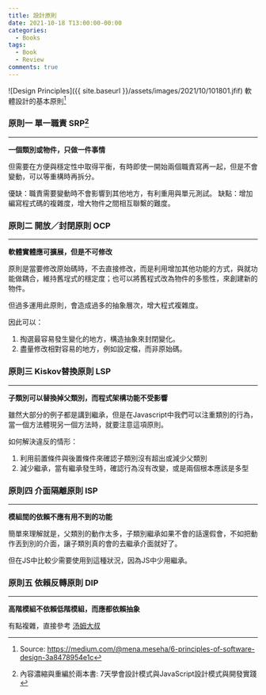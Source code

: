 ```yaml
---
title: 設計原則
date: 2021-10-18 T13:00:00-00:00
categories:
  - Books
tags:
  - Book
  - Review
comments: true
---
```


![Design Principles]({{ site.baseurl }}/assets/images/2021/10/101801.jfif)
軟體設計的基本原則[^1]

### 原則一 單一職責 SRP[^2]
---

**一個類別或物件，只做一件事情**

但需要在方便與穩定性中取得平衡，有時即使一開始兩個職責寫再一起，但是不會變動，可以等重構時再拆分。

優缺：職責需要變動時不會影響到其他地方，有利重用與單元測試。
缺點：增加編寫程式碼的複雜度，增大物件之間相互聯繫的難度。

### 原則二 開放／封閉原則 OCP
---

**軟體實體應可擴展，但是不可修改**

原則是當要修改原始碼時，不去直接修改，而是利用增加其他功能的方式，與就功能做耦合，維持舊埕式的穩定度；也可以將舊程式改為物件的多態性，來創建新的物件。

但過多運用此原則，會造成過多的抽象層次，增大程式複雜度。

因此可以：

1. 掏選最容易發生變化的地方，構造抽象來封閉變化。
2. 盡量修改相對容易的地方，例如設定檔，而非原始碼。


### 原則三 Kiskov替換原則 LSP
---

**子類別可以替換掉父類別，而程式架構功能不受影響**

雖然大部分的例子都是講到繼承，但是在Javascript中我們可以注重類別的行為，當一個方法體現另一個方法時，就要注意這項原則。

如何解決違反的情形：
1. 利用前置條件與後置條件來確認子類別沒有超出或減少父類別
2. 減少繼承，當有繼承發生時，確認行為沒有改變，或是兩個根本應該是多型

### 原則四 介面隔離原則 ISP
---

**模組間的依賴不應有用不到的功能**

簡單來理解就是，父類別的動作太多，子類別繼承如果不會的話還假會，不如把動作丟到別的介面，讓子類別真的會的去繼承介面就好了。

但在JS中比較少需要使用到這種狀況，因為JS中少用繼承。

### 原則五 依賴反轉原則 DIP
---

**高階模組不依賴低階模組，而應都依賴抽象**

有點複雜，直接參考 [汤姆大叔](https://wiki.jikexueyuan.com/project/javascript-depth-understanding/solid-dip.html) 

[^1]: Source: https://medium.com/@mena.meseha/6-principles-of-software-design-3a8478954e1c
[^2]: 內容濃縮與重編於兩本書: 7天學會設計模式與JavaScript設計模式與開發實踐